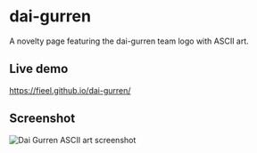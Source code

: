 # dai-gurren

A novelty page featuring the dai-gurren team logo with ASCII art.

## Live demo
https://fieel.github.io/dai-gurren/

## Screenshot
![Dai Gurren ASCII art screenshot](https://i.imgur.com/8gERswY.png)
